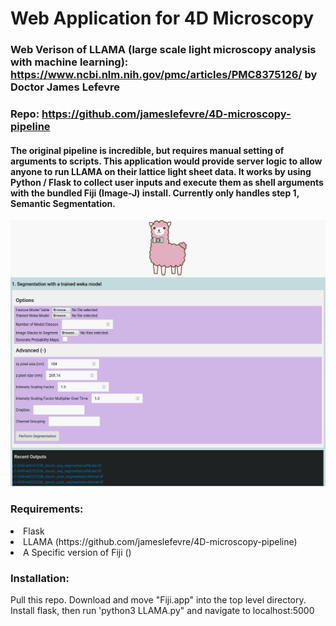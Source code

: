 # Web Application for 4D Microscopy

### Web Verison of LLAMA (large scale light microscopy analysis with machine learning): https://www.ncbi.nlm.nih.gov/pmc/articles/PMC8375126/ by Doctor James Lefevre
### Repo: https://github.com/jameslefevre/4D-microscopy-pipeline

#### The original pipeline is incredible, but requires manual setting of arguments to scripts. This application would provide server logic to allow anyone to run LLAMA on their lattice light sheet data. It works by using Python / Flask to collect user inputs and execute them as shell arguments with the bundled Fiji (Image-J) install. Currently only handles step 1, Semantic Segmentation.  

<img src='LLAMA.png' alt='LLAMA User Interface'>

### Requirements:<br>
<li> Flask </li>
<li> LLAMA (https://github.com/jameslefevre/4D-microscopy-pipeline) </li>
<li> A Specific version of Fiji () </li>

### Installation:
<p> Pull this repo. Download and move "Fiji.app" into the top level directory. Install flask, then run 'python3 LLAMA.py" and navigate to localhost:5000 </p>

